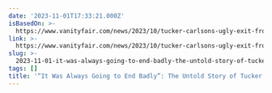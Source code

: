 ```yaml
---
date: '2023-11-01T17:33:21.000Z'
isBasedOn: >-
  https://www.vanityfair.com/news/2023/10/tucker-carlsons-ugly-exit-from-fox-news?utm_source=pocket-newtab-en-us
link: >-
  https://www.vanityfair.com/news/2023/10/tucker-carlsons-ugly-exit-from-fox-news?utm_source=pocket-newtab-en-us
slug: >-
  2023-11-01-it-was-always-going-to-end-badly-the-untold-story-of-tucker-carlsons-ug
tags: []
title: '“It Was Always Going to End Badly”: The Untold Story of Tucker Carlson’s Ug'
---
```


